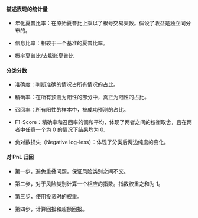 #### 描述表现的统计量

- 年化夏普比率：在原始夏普比上乘以了根号交易天数。假设了收益是独立同分布的。

- 信息比率：相较于一个基准的夏普比率。

- 概率夏普比/去膨胀夏普比

#### 分类分数

- 准确度：判断准确的情况占所有情况的占比。

- 精确率：在所有预测为阳性的部分中，真正为阳性的占比。

- 召回率：所有阳性的样本中，被成功预测的占比。

- F1-Score：精确率和召回率的调和平均，体现了两者之间的权衡取舍，且在两者中任意一个为 $0$ 的情况下结果均为 $0$.

- 负对数损失（Negative log-less）：体现了分类后两边纯度的变化。

#### 对 PnL 归因

- 第一步，避免重叠问题，保证风险类别之间不交。

- 第二步，对于风险类别计算一个相应的指数。指数权重之和为 $1$。

- 第三步，使用投资时的权重。

- 第四步，计算回报和超额回报。
